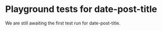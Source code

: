 # Playground tests for date-post-title
We are still awaiting the first test run for date-post-title.
